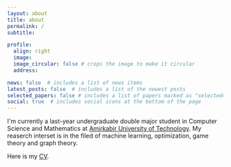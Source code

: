```yaml
---
layout: about
title: about
permalink: /
subtitle: 

profile:
  align: right
  image: 
  image_circular: false # crops the image to make it circular
  address:  

news: false  # includes a list of news items
latest_posts: false  # includes a list of the newest posts
selected_papers: false # includes a list of papers marked as "selected={true}"
social: true  # includes social icons at the bottom of the page
---
```


I'm currently a last-year undergraduate double major student in Computer Science and Mathematics at [Amirkabir University of Technology](https://aut.ac.ir/en).
My reaserch interset is in the filed of machine learning, optimization, game theory and graph theory.


Here is my <a href="https://neginrahimiyazdi.github.io/assets/pdf/CV-Negin%20Rahimi.pdf" target="_blank">CV</a>.


